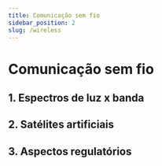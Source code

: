 ```yaml
---
title: Comunicação sem fio
sidebar_position: 2
slug: /wireless
---
```


# Comunicação sem fio

## 1. Espectros de luz x banda

## 2. Satélites artificiais

## 3. Aspectos regulatórios
